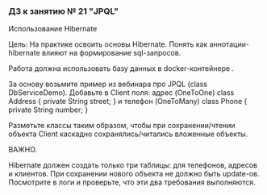 ### ДЗ к занятию № 21 "JPQL"

Использование Hibernate

Цель:
На практике освоить основы Hibernate.
Понять как аннотации-hibernate влияют на формирование sql-запросов.

Работа должна использовать базу данных в docker-контейнере .

За основу возьмите пример из вебинара про JPQL (class DbServiceDemo).
Добавьте в Client поля:
адрес  (OneToOne)
class Address {
private String street;
}
и телефон (OneToMany)
class Phone {
private String number;
}

Разметьте классы таким образом, чтобы при сохранении/чтении объекта Client каскадно сохранялись/читались вложенные объекты.

ВАЖНО.

Hibernate должен создать только три таблицы: для телефонов, адресов и клиентов.
При сохранении нового объекта не должно быть update-ов. Посмотрите в логи и проверьте, что эти два требования выполняются.